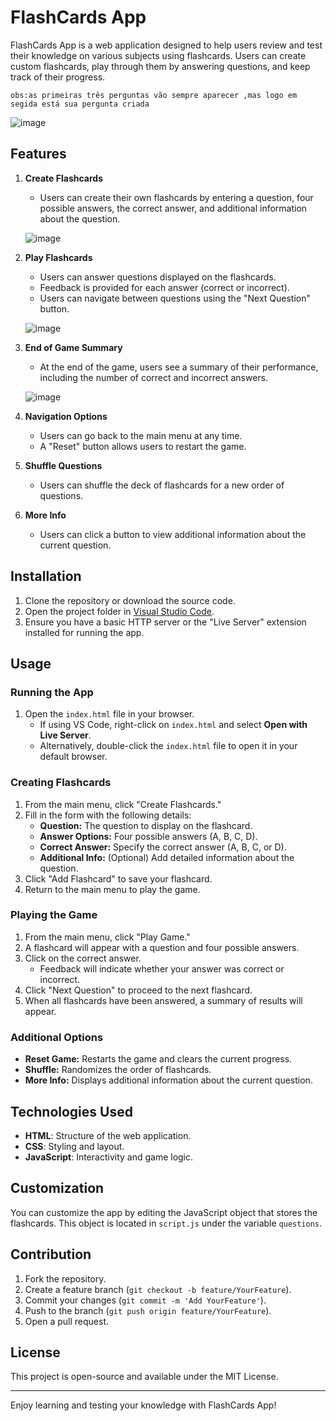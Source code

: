 # FlashCards App

FlashCards App is a web application designed to help users review and test their knowledge on various subjects using flashcards. Users can create custom flashcards, play through them by answering questions, and keep track of their progress.

`obs:as primeiras três perguntas vão sempre aparecer ,mas logo em segida está sua pergunta criada`

![image](https://github.com/user-attachments/assets/e13f9f8e-27c1-4857-8b9e-6e76adcb973e)


## Features

1. **Create Flashcards**
   - Users can create their own flashcards by entering a question, four possible answers, the correct answer, and additional information about the question.
  
   ![image](https://github.com/user-attachments/assets/68803812-3ddb-4ac0-9e49-88fbb6081b62)


2. **Play Flashcards**
   - Users can answer questions displayed on the flashcards.
   - Feedback is provided for each answer (correct or incorrect).
   - Users can navigate between questions using the "Next Question" button.
  
   ![image](https://github.com/user-attachments/assets/382bcd62-fbc1-439f-9320-e1c4347a1674)


3. **End of Game Summary**
   - At the end of the game, users see a summary of their performance, including the number of correct and incorrect answers.

   ![image](https://github.com/user-attachments/assets/ed9bcd91-39ef-42cc-8957-346aa3cc2381)


4. **Navigation Options**
   - Users can go back to the main menu at any time.
   - A "Reset" button allows users to restart the game.

5. **Shuffle Questions**
   - Users can shuffle the deck of flashcards for a new order of questions.

6. **More Info**
   - Users can click a button to view additional information about the current question.

## Installation

1. Clone the repository or download the source code.
2. Open the project folder in [Visual Studio Code](https://code.visualstudio.com/).
3. Ensure you have a basic HTTP server or the "Live Server" extension installed for running the app.

## Usage

### Running the App

1. Open the `index.html` file in your browser.
   - If using VS Code, right-click on `index.html` and select **Open with Live Server**.
   - Alternatively, double-click the `index.html` file to open it in your default browser.

### Creating Flashcards

1. From the main menu, click "Create Flashcards."
2. Fill in the form with the following details:
   - **Question:** The question to display on the flashcard.
   - **Answer Options:** Four possible answers (A, B, C, D).
   - **Correct Answer:** Specify the correct answer (A, B, C, or D).
   - **Additional Info:** (Optional) Add detailed information about the question.
3. Click "Add Flashcard" to save your flashcard.
4. Return to the main menu to play the game.

### Playing the Game

1. From the main menu, click "Play Game."
2. A flashcard will appear with a question and four possible answers.
3. Click on the correct answer.
   - Feedback will indicate whether your answer was correct or incorrect.
4. Click "Next Question" to proceed to the next flashcard.
5. When all flashcards have been answered, a summary of results will appear.

### Additional Options

- **Reset Game:** Restarts the game and clears the current progress.
- **Shuffle:** Randomizes the order of flashcards.
- **More Info:** Displays additional information about the current question.

## Technologies Used

- **HTML**: Structure of the web application.
- **CSS**: Styling and layout.
- **JavaScript**: Interactivity and game logic.

## Customization

You can customize the app by editing the JavaScript object that stores the flashcards. This object is located in `script.js` under the variable `questions`.

## Contribution

1. Fork the repository.
2. Create a feature branch (`git checkout -b feature/YourFeature`).
3. Commit your changes (`git commit -m 'Add YourFeature'`).
4. Push to the branch (`git push origin feature/YourFeature`).
5. Open a pull request.

## License

This project is open-source and available under the MIT License.

---

Enjoy learning and testing your knowledge with FlashCards App!

